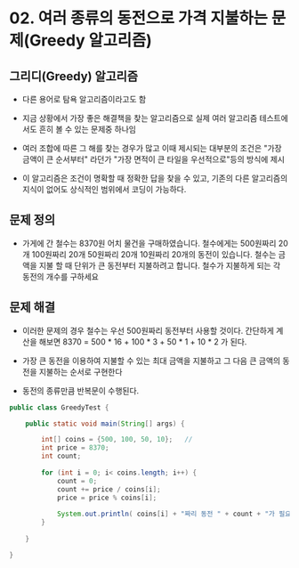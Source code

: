 # 02. 여러 종류의 동전으로 가격 지불하는 문제(Greedy 알고리즘)

## 그리디(Greedy) 알고리즘 

- 다른 용어로 탐욕 알고리즘이라고도 함 

- 지금 상황에서 가장 좋은 해결책을 찾는 알고리즘으로 실제 여러 알고리즘 테스트에서도 흔히 볼 수 있는 문제중 하나임

- 여러 조합에 따른 그 해를 찾는 경우가 많고 이때 제시되는 대부분의 조건은 "가장 금액이 큰 순서부터" 라던가 "가장 면적이 큰 타일을 우선적으로"등의 방식에 제시

- 이 알고리즘은 조건이 명확할 때 정확한 답을 찾을 수 있고, 기존의 다른 알고리즘의 지식이 없어도 상식적인 범위에서 코딩이 가능하다.


## 문제 정의

- 가게에 간 철수는 8370원 어치 물건을 구매하였습니다. 철수에게는 500원짜리 20개 100원짜리 20개  50원짜리 20개 10원짜리 20개의 동전이 있습니다. 철수는 금액을 지불 할 때 단위가 큰 동전부터 지불하려고 합니다. 철수가 지불하게 되는 각 동전의 개수를 구하세요

## 문제 해결

- 이러한 문제의 경우 철수는 우선 500원짜리 동전부터 사용할 것이다. 간단하게 계산을 해보면 8370 = 500 * 16 + 100 * 3 + 50 * 1 + 10 * 2 가 된다. 

- 가장 큰 동전을 이용하여 지불할 수 있는 최대 금액을 지불하고 그 다음 큰 금액의 동전을 지불하는 순서로 구현한다

- 동전의 종류만큼 반복문이 수행된다.

```java
public class GreedyTest {

	public static void main(String[] args) {

		int[] coins = {500, 100, 50, 10};   // 
		int price = 8370;
		int count;
		
		for (int i = 0; i< coins.length; i++) {
			count = 0;
			count += price / coins[i];
			price = price % coins[i]; 
			
			System.out.println( coins[i] + "짜리 동전 " + count + "가 필요합니다.");
		}
		
	}

}
```







